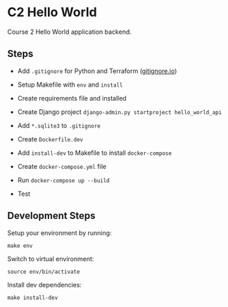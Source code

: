 # C2 Hello World

Course 2 Hello World application backend.

## Steps

 - Add `.gitignore` for Python and Terraform ([gitignore.io](https://www.gitignore.io))
 - Setup Makefile with `env` and `install`
 - Create requirements file and installed
 - Create Django project `django-admin.py startproject hello_world_api`
 - Add `*.sqlite3` to `.gitignore`

 - Create `Dockerfile.dev`
 - Add `install-dev` to Makefile to install `docker-compose`
 - Create `docker-compose.yml` file
 - Run `docker-compose up --build`
 - Test


## Development Steps

Setup your environment by running:

```
make env
```

Switch to virtual environment:

```
source env/bin/activate
```

Install dev dependencies:

```
make install-dev
```
